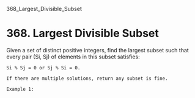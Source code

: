 368_Largest_Divisible_Subset
# 368. Largest Divisible Subset

Given a set of distinct positive integers, find the largest subset such that every
        pair (Si, Sj) of elements in this subset satisfies:

    Si % Sj = 0 or Sj % Si = 0.

    If there are multiple solutions, return any subset is fine.

    Example 1: